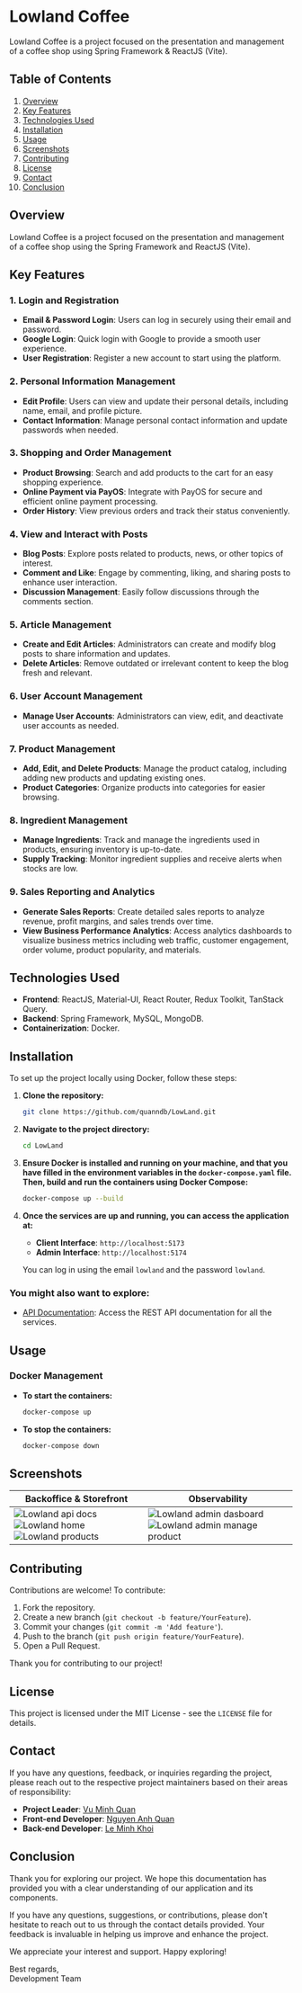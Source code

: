 # Lowland Coffee

Lowland Coffee is a project focused on the presentation and management of a coffee shop using Spring Framework & ReactJS (Vite).

## Table of Contents

1. [Overview](#overview)
2. [Key Features](#key-features)
3. [Technologies Used](#technologies-used)
4. [Installation](#installation)
5. [Usage](#usage)
6. [Screenshots](#screenshots)
7. [Contributing](#contributing)
8. [License](#license)
9. [Contact](#contact)
10. [Conclusion](#conclusion)

## Overview

Lowland Coffee is a project focused on the presentation and management of a coffee shop using the Spring Framework and ReactJS (Vite).

## Key Features

### 1. Login and Registration

- **Email & Password Login**: Users can log in securely using their email and password.
- **Google Login**: Quick login with Google to provide a smooth user experience.
- **User Registration**: Register a new account to start using the platform.

### 2. Personal Information Management

- **Edit Profile**: Users can view and update their personal details, including name, email, and profile picture.
- **Contact Information**: Manage personal contact information and update passwords when needed.

### 3. Shopping and Order Management

- **Product Browsing**: Search and add products to the cart for an easy shopping experience.
- **Online Payment via PayOS**: Integrate with PayOS for secure and efficient online payment processing.
- **Order History**: View previous orders and track their status conveniently.

### 4. View and Interact with Posts

- **Blog Posts**: Explore posts related to products, news, or other topics of interest.
- **Comment and Like**: Engage by commenting, liking, and sharing posts to enhance user interaction.
- **Discussion Management**: Easily follow discussions through the comments section.

### 5. Article Management

- **Create and Edit Articles**: Administrators can create and modify blog posts to share information and updates.
- **Delete Articles**: Remove outdated or irrelevant content to keep the blog fresh and relevant.

### 6. User Account Management

- **Manage User Accounts**: Administrators can view, edit, and deactivate user accounts as needed.

### 7. Product Management

- **Add, Edit, and Delete Products**: Manage the product catalog, including adding new products and updating existing ones.
- **Product Categories**: Organize products into categories for easier browsing.

### 8. Ingredient Management

- **Manage Ingredients**: Track and manage the ingredients used in products, ensuring inventory is up-to-date.
- **Supply Tracking**: Monitor ingredient supplies and receive alerts when stocks are low.

### 9. Sales Reporting and Analytics

- **Generate Sales Reports**: Create detailed sales reports to analyze revenue, profit margins, and sales trends over time.
- **View Business Performance Analytics**: Access analytics dashboards to visualize business metrics including web traffic, customer engagement, order volume, product popularity, and materials.

## Technologies Used

- **Frontend**: ReactJS, Material-UI, React Router, Redux Toolkit, TanStack Query.
- **Backend**: Spring Framework, MySQL, MongoDB.
- **Containerization**: Docker.

## Installation

To set up the project locally using Docker, follow these steps:

1. **Clone the repository:**

   ```bash
   git clone https://github.com/quanndb/LowLand.git
   ```

2. **Navigate to the project directory:**

   ```bash
   cd LowLand
   ```

3. **Ensure Docker is installed and running on your machine, and that you have filled in the environment variables in the `docker-compose.yaml` file. Then, build and run the containers using Docker Compose:**

   ```bash
   docker-compose up --build
   ```

4. **Once the services are up and running, you can access the application at:**

   - **Client Interface**: `http://localhost:5173`
   - **Admin Interface**: `http://localhost:5174`

   You can log in using the email `lowland` and the password `lowland`.

### You might also want to explore:

- [API Documentation](http://localhost:2818/api/v1.0.0/api-docs): Access the REST API documentation for all the services.

## Usage

### Docker Management

- **To start the containers:**

  ```bash
  docker-compose up
  ```

- **To stop the containers:**
  ```bash
  docker-compose down
  ```

## Screenshots

<table>
    <thead>
        <tr>
            <th>Backoffice &amp; Storefront</th>
            <th>Observability</th>
        </tr>
    </thead>
    <tbody>
        <tr valign="top">
            <td>
                <img src="screenshots/swagger.png" alt="Lowland api docs"/>
                <img src="screenshots/home.png" alt="Lowland home"/>
                <img src="screenshots/products.png" alt="Lowland products"/>
            </td>
            <td>
                <img src="screenshots/dashboard.png" alt="Lowland admin dasboard"/>
                <img src="screenshots/manage-product" alt="Lowland admin manage product"/>
            </td>
        </tr>
    </tbody>
</table>

## Contributing

Contributions are welcome! To contribute:

1. Fork the repository.
2. Create a new branch (`git checkout -b feature/YourFeature`).
3. Commit your changes (`git commit -m 'Add feature'`).
4. Push to the branch (`git push origin feature/YourFeature`).
5. Open a Pull Request.

Thank you for contributing to our project!

## License

This project is licensed under the MIT License - see the `LICENSE` file for details.

## Contact

If you have any questions, feedback, or inquiries regarding the project, please reach out to the respective project maintainers based on their areas of responsibility:

- **Project Leader**: [Vu Minh Quan](mailto:quanvuminh28@gmail.com)
- **Front-end Developer**: [Nguyen Anh Quan](mailto:assassjin1@gmail.com)
- **Back-end Developer**: [Le Minh Khoi](mailto:lmk205@gmail.com)

## Conclusion

Thank you for exploring our project. We hope this documentation has provided you with a clear understanding of our application and its components.

If you have any questions, suggestions, or contributions, please don't hesitate to reach out to us through the contact details provided. Your feedback is invaluable in helping us improve and enhance the project.

We appreciate your interest and support. Happy exploring!

Best regards,  
Development Team
